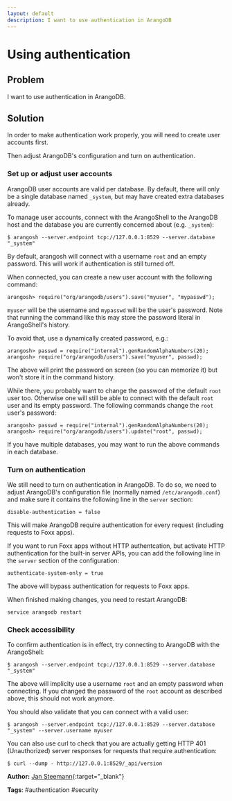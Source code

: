 ```yaml
---
layout: default
description: I want to use authentication in ArangoDB
---
```

# Using authentication

## Problem

I want to use authentication in ArangoDB.

## Solution

In order to make authentication work properly, you will need to create user accounts first.

Then adjust ArangoDB's configuration and turn on authentication.

### Set up or adjust user accounts

ArangoDB user accounts are valid per database. By default, there will only be a single
database named `_system`, but may have created extra databases already. 

To manage user accounts, connect with the ArangoShell to the ArangoDB host and the 
database you are currently concerned about (e.g. `_system`):

```
$ arangosh --server.endpoint tcp://127.0.0.1:8529 --server.database "_system"
```

By default, arangosh will connect with a username `root` and an empty password. This
will work if authentication is still turned off.

When connected, you can create a new user account with the following command:

```
arangosh> require("org/arangodb/users").save("myuser", "mypasswd");
```

`myuser` will be the username and `mypasswd` will be the user's password. Note that running
the command like this may store the password literal in ArangoShell's history.

To avoid that, use a dynamically created password, e.g.:

```
arangosh> passwd = require("internal").genRandomAlphaNumbers(20);
arangosh> require("org/arangodb/users").save("myuser", passwd);
```

The above will print the password on screen (so you can memorize it) but won't store
it in the command history.

While there, you probably want to change the password of the default `root` user too.
Otherwise one will still be able to connect with the default `root` user and its
empty password. The following commands change the `root` user's password:

```
arangosh> passwd = require("internal").genRandomAlphaNumbers(20);
arangosh> require("org/arangodb/users").update("root", passwd);
```

If you have multiple databases, you may want to run the above commands in each database.


### Turn on authentication

We still need to turn on authentication in ArangoDB. To do so, we need to adjust ArangoDB's
configuration file (normally named `/etc/arangodb.conf`) and make sure it contains the 
following line in the `server` section:

```
disable-authentication = false
```

This will make ArangoDB require authentication for every request (including requests to
Foxx apps). 

If you want to run Foxx apps without HTTP authentcation, but activate HTTP authentication 
for the built-in server APIs, you can add the following line in the `server` section of 
the configuration:

```
authenticate-system-only = true
```

The above will bypass authentication for requests to Foxx apps.

When finished making changes, you need to restart ArangoDB:

```
service arangodb restart
```

### Check accessibility

To confirm authentication is in effect, try connecting to ArangoDB with the ArangoShell:

```
$ arangosh --server.endpoint tcp://127.0.0.1:8529 --server.database "_system"
```

The above will implicity use a username `root` and an empty password when connecting. If
you changed the password of the `root` account as described above, this should not work anymore.

You should also validate that you can connect with a valid user:

```
$ arangosh --server.endpoint tcp://127.0.0.1:8529 --server.database "_system" --server.username myuser
```

You can also use curl to check that you are actually getting HTTP 401 (Unauthorized) server
responses for requests that require authentication:

```
$ curl --dump - http://127.0.0.1:8529/_api/version
```

**Author:** [Jan Steemann](https://github.com/jsteemann){:target="_blank"}

**Tags**: #authentication #security
